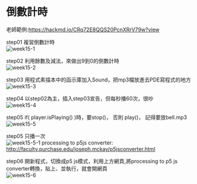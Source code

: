 # 倒數計時
老師範例:https://hackmd.io/CRq72E8QQS20PcnXRrV79w?view

step01 複習倒數計時  
![week15-1](https://user-images.githubusercontent.com/79676872/120735483-4490dd00-c51d-11eb-8267-a326cf2dd35b.png)

step02 利用餘數及減法，來做出9到0的倒數計時  
![week15-2](https://user-images.githubusercontent.com/79676872/120735510-507c9f00-c51d-11eb-8b95-d99cc13ebfea.png)

step03 用程式素描本中的函示庫加入Sound，把mp3檔放進去PDE寫程式的地方  
![week15-3](https://user-images.githubusercontent.com/79676872/120735584-730eb800-c51d-11eb-855a-e3ab0205de82.png)

step04 以step02為主，插入step03宣告，但每秒播60次，很吵  
![week15-4](https://user-images.githubusercontent.com/79676872/120737450-aa329880-c520-11eb-8ebf-fde5023171fd.png)

step05 if( player.isPlaying() )時，要stop()， 否則 play()， 記得要放bell.mp3  
![week15-5](https://user-images.githubusercontent.com/79676872/120738508-896b4280-c522-11eb-8813-8852f0ee3ee9.png)

step05 只播一次  
![week15-5-1](https://user-images.githubusercontent.com/79676872/120739704-75c0db80-c524-11eb-90f2-23721a68f96e.png)
processing to p5js converter: http://faculty.purchase.edu/joseph.mckay/p5jsconverter.html  

step06 開新程式，切換成p5 js模式，利用上方網頁,將processing to p5 js converter轉換，貼上、並執行，就會開網頁  
![week15-6](https://user-images.githubusercontent.com/79676872/120742327-406abc80-c529-11eb-91ac-a8d815255787.png)
